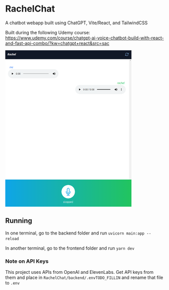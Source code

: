 # RachelChat
A chatbot webapp built using ChatGPT, Vite/React, and TailwindCSS

Built during the following Udemy course: https://www.udemy.com/course/chatgpt-ai-voice-chatbot-build-with-react-and-fast-api-combo/?kw=chatgpt+react&src=sac

<img src="media/rachel-chat.png" alt="screengrab" width="400"/>

## Running
In one terminal, go to the backend folder and run `uvicorn main:app --reload`

In another terminal, go to the frontend folder and run `yarn dev`

### Note on API Keys
This project uses APIs from OpenAI and ElevenLabs. Get API keys from them and place in `RachelChat/backend/.envTODO_FILLIN` and rename that file to `.env`
